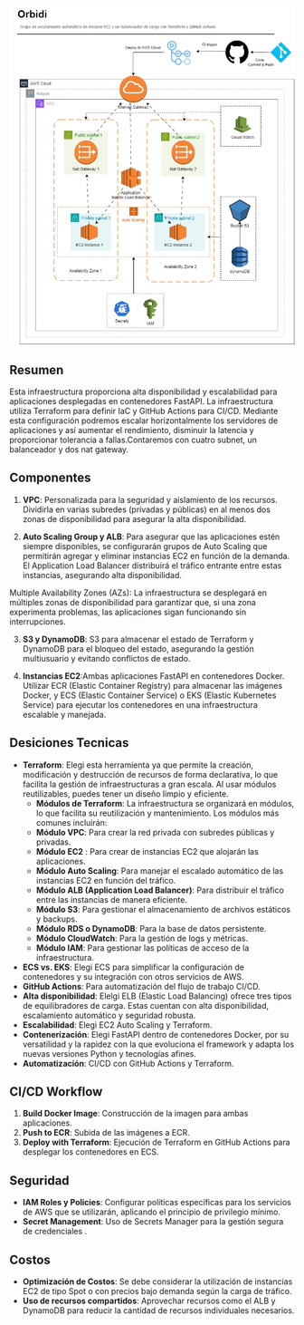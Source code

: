 ![Texto alternativo](https://github.com/oliverhernandezmoreno/Orbidi/blob/main/Orbidi.jpg)

## Resumen
Esta infraestructura proporciona alta disponibilidad y escalabilidad para aplicaciones desplegadas en contenedores FastAPI. La infraestructura utiliza Terraform para definir IaC y GitHub Actions para CI/CD. Mediante esta configuración podremos escalar horizontalmente los servidores de aplicaciones y así aumentar el rendimiento, disminuir la latencia y proporcionar tolerancia a fallas.Contaremos con cuatro subnet, un balanceador y dos nat gateway.

## Componentes
1. **VPC**: Personalizada para la seguridad y aislamiento de los recursos. Dividirla en varias subredes (privadas y públicas) en al menos dos zonas de disponibilidad para asegurar la alta disponibilidad.

2. **Auto Scaling Group y ALB**: Para asegurar que las aplicaciones estén siempre disponibles, se configurarán grupos de Auto Scaling que permitirán agregar y eliminar instancias EC2 en función de la demanda. El Application Load Balancer distribuirá el tráfico entrante entre estas instancias, asegurando alta disponibilidad.

Multiple Availability Zones (AZs): La infraestructura se desplegará en múltiples zonas de disponibilidad para garantizar que, si una zona experimenta problemas, las aplicaciones sigan funcionando sin interrupciones.

3. **S3 y DynamoDB**: S3 para almacenar el estado de Terraform y DynamoDB para el bloqueo del estado, asegurando la gestión multiusuario y evitando conflictos de estado.

4. **Instancias EC2**:Ambas aplicaciones FastAPI en contenedores Docker. Utilizar ECR (Elastic Container Registry) para almacenar las imágenes Docker, y ECS (Elastic Container Service) o EKS (Elastic Kubernetes Service) para ejecutar los contenedores en una infraestructura escalable y manejada.

## Desiciones Tecnicas
- **Terraform**: Elegi esta herramienta ya que permite la creación, modificación y destrucción de recursos de forma declarativa, lo que facilita la gestión de infraestructuras a gran escala. Al usar módulos reutilizables, puedes tener un diseño limpio y eficiente.
    - **Módulos de Terraform**: La infraestructura se organizará en módulos, lo que facilita su reutilización y mantenimiento. Los módulos más comunes incluirán:
    - **Módulo VPC**: Para crear la red privada con subredes públicas y privadas.
    - **Módulo EC2** : Para crear de instancias EC2 que alojarán las aplicaciones.
    - **Módulo Auto Scaling**: Para manejar el escalado automático de las instancias EC2 en función del tráfico.
    - **Módulo ALB (Application Load Balancer)**: Para distribuir el tráfico entre las instancias de manera eficiente.
    - **Módulo S3**: Para gestionar el almacenamiento de archivos estáticos y backups.
    - **Módulo RDS o DynamoDB**: Para la base de datos persistente.
    - **Módulo CloudWatch**: Para la gestión de logs y métricas.
    - **Módulo IAM**: Para gestionar las políticas de acceso de la infraestructura.
- **ECS vs. EKS**: Elegi ECS para simplificar la configuración de contenedores y su integración con otros servicios de AWS.
- **GitHub Actions**: Para automatización del flujo de trabajo CI/CD.
- **Alta disponibilidad**: Elelgi ELB (Elastic Load Balancing) ofrece tres tipos de equilibradores de carga. Estas cuentan con alta disponibilidad, escalamiento automático y seguridad robusta.
- **Escalabilidad**: Elegi  EC2 Auto Scaling y Terraform.
- **Contenerización**: Elegi FastAPI dentro de contenedores Docker, por su versatilidad y la rapidez con la que evoluciona el framework y adapta los nuevas versiones Python y tecnologías afines.
- **Automatización**: CI/CD con GitHub Actions y Terraform.


## CI/CD Workflow
1. **Build Docker Image**: Construcción de la imagen para ambas aplicaciones.
2. **Push to ECR**: Subida de las imágenes a ECR.
3. **Deploy with Terraform**: Ejecución de Terraform en GitHub Actions para desplegar los contenedores en ECS.

## Seguridad
- **IAM Roles y Policies**: Configurar políticas específicas para los servicios de AWS que se utilizarán, aplicando el principio de privilegio mínimo.
- **Secret Management**: Uso de Secrets Manager para la gestión segura de credenciales .

## Costos 
- **Optimización de Costos**: Se debe considerar la utilización de instancias EC2 de tipo Spot o con precios bajo demanda según la carga de tráfico.
- **Uso de recursos compartidos**: Aprovechar recursos como el ALB y DynamoDB para reducir la cantidad de recursos individuales necesarios.

